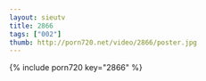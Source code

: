 ```yaml
--- 
layout: sieutv
title: 2866
tags: ["002"]
thumb: http://porn720.net/video/2866/poster.jpg
---
```

{% include porn720 key="2866" %} 
